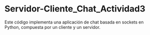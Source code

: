 # Servidor-Cliente_Chat_Actividad3
 Este código implementa una aplicación de chat basada en sockets en Python, compuesta por un cliente y un servidor.
